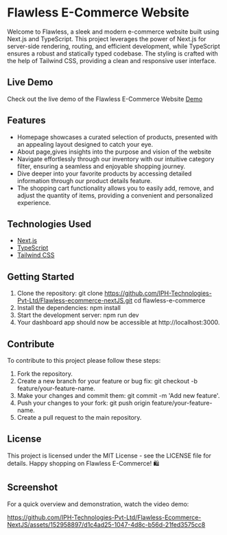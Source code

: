 # Flawless E-Commerce Website

Welcome to Flawless, a sleek and modern e-commerce website built using Next.js and TypeScript. This project leverages the power of Next.js for server-side rendering, routing, and efficient development, while TypeScript ensures a robust and statically typed codebase. The styling is crafted with the help of Tailwind CSS, providing a clean and responsive user interface.

## Live Demo

Check out the live demo of the Flawless E-Commerce Website [Demo](https://flawless-ecommerce-next-js-nine.vercel.app/)

## Features

- Homepage showcases a curated selection of products, presented with an appealing layout designed to catch your eye.
- About page,gives insights into the purpose and vision of the website 
- Navigate effortlessly through our inventory with our intuitive category filter, ensuring a seamless and enjoyable shopping journey.
- Dive deeper into your favorite products by accessing detailed information through our product details feature.
- The shopping cart functionality allows you to easily add, remove, and adjust the quantity of items, providing a convenient and personalized experience. 

## Technologies Used
- [Next.js](https://nextjs.org/docs)
- [TypeScript](https://www.typescriptlang.org/docs/)
- [Tailwind CSS](https://tailwindcss.com/docs/installation)

## Getting Started

1. Clone the repository:
git clone https://github.com/IPH-Technologies-Pvt-Ltd/Flawless-ecommerce-nextJS.git
cd flawless-e-commerce
2. Install the dependencies: npm install
3. Start the development server: npm run dev
4. Your dashboard app should now be accessible at http://localhost:3000.

## Contribute

To contribute to this project please follow these steps:
1. Fork the repository.
2. Create a new branch for your feature or bug fix: git checkout -b feature/your-feature-name.
3. Make your changes and commit them: git commit -m 'Add new feature'.
4. Push your changes to your fork: git push origin feature/your-feature-name.
5. Create a pull request to the main repository.

## License

This project is licensed under the MIT License - see the LICENSE file for details.
Happy shopping on Flawless E-Commerce! 🛍️

## Screenshot

For a quick overview and demonstration, watch the video demo:

https://github.com/IPH-Technologies-Pvt-Ltd/Flawless-Ecommerce-NextJS/assets/152958897/d1c4ad25-1047-4d8c-b56d-21fed3575cc8



